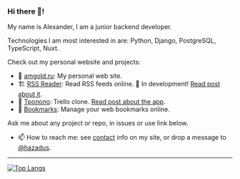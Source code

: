 ### Hi there 👋!

My name is Alexander, I am a junior backend developer.

Technologies I am most interested in are: Python, Django, PostgreSQL, TypeScript, Nuxt.

Check out my personal website and projects:

- 🏡 [amgold.ru](https://amgold.ru): My personal web site.
- 🏗️ [RSS Reader](http://rss.hazadus.ru/): Read RSS feeds online. 🚧 In development! [Read post about it](https://hazadus.ru/blog/new-project-rss-reader).
- 📃 [Трололо](http://boards.hazadus.ru): Trello clone. [Read post about the app](https://hazadus.ru/blog/nuxt-board-deploy).
- 📌 [Bookmarks](http://bookmarks.hazadus.ru): Manage your web bookmarks online.

Ask me about any project or repo, in issues or use link below.

- 📫 How to reach me: see [contact](https://hazadus.ru/about/#contacts) info on my site, or drop a message to [@hazadus](https://t.me/hazadus).

----

[![Top Langs](https://github-readme-stats.vercel.app/api/top-langs/?username=hazadus&langs_count=8&layout=compact)](https://github.com/anuraghazra/github-readme-stats)

<!--
[![Hazadus' GitHub stats](https://github-readme-stats.vercel.app/api?username=hazadus)](https://github.com/anuraghazra/github-readme-stats)

**hazadus/hazadus** is a ✨ _special_ ✨ repository because its `README.md` (this file) appears on your GitHub profile.

Here are some ideas to get you started:

- 🔭 I’m currently working on ...
- 🌱 I’m currently learning ...
- 👯 I’m looking to collaborate on ...
- 🤔 I’m looking for help with ...
- 💬 Ask me about ...
- 📫 How to reach me: ...
- 😄 Pronouns: ...
- ⚡ Fun fact: ...
-->

